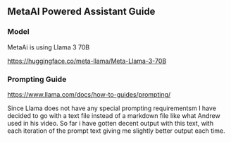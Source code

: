 ## MetaAI Powered Assistant Guide

### Model

MetaAi is using Llama 3 70B

https://huggingface.co/meta-llama/Meta-Llama-3-70B

### Prompting Guide

https://www.llama.com/docs/how-to-guides/prompting/

Since Llama does not have any special prompting requirementsm I have decided to go with a text file instead of a markdown file like what Andrew used in his video. So far i have gotten decent output with this text, with each iteration of the prompt text giving me slightly better output each time.